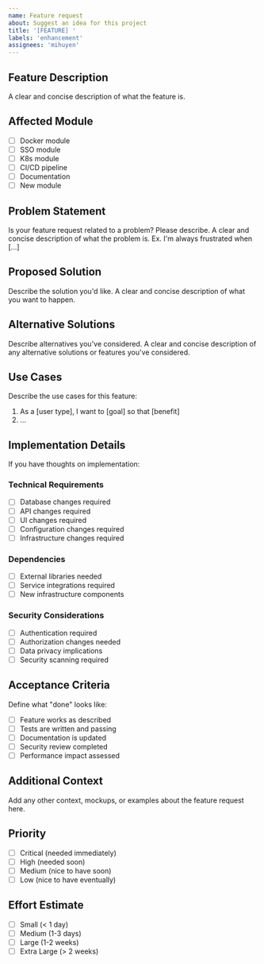 ```yaml
---
name: Feature request
about: Suggest an idea for this project
title: '[FEATURE] '
labels: 'enhancement'
assignees: 'mihuyen'
---
```


## Feature Description

A clear and concise description of what the feature is.

## Affected Module

- [ ] Docker module
- [ ] SSO module
- [ ] K8s module
- [ ] CI/CD pipeline
- [ ] Documentation
- [ ] New module

## Problem Statement

Is your feature request related to a problem? Please describe.
A clear and concise description of what the problem is. Ex. I'm always frustrated when [...]

## Proposed Solution

Describe the solution you'd like.
A clear and concise description of what you want to happen.

## Alternative Solutions

Describe alternatives you've considered.
A clear and concise description of any alternative solutions or features you've considered.

## Use Cases

Describe the use cases for this feature:
1. As a [user type], I want to [goal] so that [benefit]
2. ...

## Implementation Details

If you have thoughts on implementation:

### Technical Requirements
- [ ] Database changes required
- [ ] API changes required
- [ ] UI changes required
- [ ] Configuration changes required
- [ ] Infrastructure changes required

### Dependencies
- [ ] External libraries needed
- [ ] Service integrations required
- [ ] New infrastructure components

### Security Considerations
- [ ] Authentication required
- [ ] Authorization changes needed
- [ ] Data privacy implications
- [ ] Security scanning required

## Acceptance Criteria

Define what "done" looks like:
- [ ] Feature works as described
- [ ] Tests are written and passing
- [ ] Documentation is updated
- [ ] Security review completed
- [ ] Performance impact assessed

## Additional Context

Add any other context, mockups, or examples about the feature request here.

## Priority

- [ ] Critical (needed immediately)
- [ ] High (needed soon)
- [ ] Medium (nice to have soon)
- [ ] Low (nice to have eventually)

## Effort Estimate

- [ ] Small (< 1 day)
- [ ] Medium (1-3 days)
- [ ] Large (1-2 weeks)
- [ ] Extra Large (> 2 weeks)